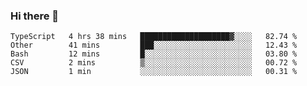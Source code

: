 ### Hi there 👋

<!--START_SECTION:waka-->
```text
TypeScript   4 hrs 38 mins   ████████████████████▓░░░░   82.74 % 
Other        41 mins         ███░░░░░░░░░░░░░░░░░░░░░░   12.43 % 
Bash         12 mins         █░░░░░░░░░░░░░░░░░░░░░░░░   03.80 % 
CSV          2 mins          ▒░░░░░░░░░░░░░░░░░░░░░░░░   00.72 % 
JSON         1 min           ░░░░░░░░░░░░░░░░░░░░░░░░░   00.31 % 
```
<!--END_SECTION:waka-->

<!--
**arlenxuzj/arlenxuzj** is a ✨ _special_ ✨ repository because its `README.md` (this file) appears on your GitHub profile.

Here are some ideas to get you started:

- 🔭 I’m currently working on ...
- 🌱 I’m currently learning ...
- 👯 I’m looking to collaborate on ...
- 🤔 I’m looking for help with ...
- 💬 Ask me about ...
- 📫 How to reach me: ...
- 😄 Pronouns: ...
- ⚡ Fun fact: ...
-->

